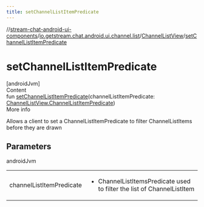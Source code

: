 ```yaml
---
title: setChannelListItemPredicate
---
```

//[stream-chat-android-ui-components](../../../index.md)/[io.getstream.chat.android.ui.channel.list](../index.md)/[ChannelListView](index.md)/[setChannelListItemPredicate](setChannelListItemPredicate.md)



# setChannelListItemPredicate  
[androidJvm]  
Content  
fun [setChannelListItemPredicate](setChannelListItemPredicate.md)(channelListItemPredicate: [ChannelListView.ChannelListItemPredicate](ChannelListItemPredicate/index.md))  
More info  


Allows a client to set a ChannelListItemPredicate to filter ChannelListItems before they are drawn



## Parameters  
  
androidJvm  
  
| | |
|---|---|
| <a name="io.getstream.chat.android.ui.channel.list/ChannelListView/setChannelListItemPredicate/#io.getstream.chat.android.ui.channel.list.ChannelListView.ChannelListItemPredicate/PointingToDeclaration/"></a>channelListItemPredicate| <a name="io.getstream.chat.android.ui.channel.list/ChannelListView/setChannelListItemPredicate/#io.getstream.chat.android.ui.channel.list.ChannelListView.ChannelListItemPredicate/PointingToDeclaration/"></a><ul><li>ChannelListItemsPredicate used to filter the list of ChannelListItem</li></ul>|
  
  



